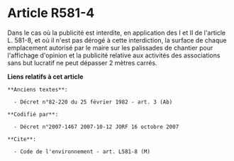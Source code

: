 # Article R581-4

Dans le cas où la publicité est interdite, en application des I et II de l'article L. 581-8, et où il n'est pas dérogé à
cette interdiction, la surface de chaque emplacement autorisé par le maire sur les palissades de chantier pour l'affichage
d'opinion et la publicité relative aux activités des associations sans but lucratif ne peut dépasser 2 mètres carrés.

**Liens relatifs à cet article**

	**Anciens textes**:

	  - Décret n°82-220 du 25 février 1982 - art. 3 (Ab)

	**Codifié par**:

	  - Décret n°2007-1467 2007-10-12 JORF 16 octobre 2007

	**Cite**:

	  - Code de l'environnement - art. L581-8 (M)
